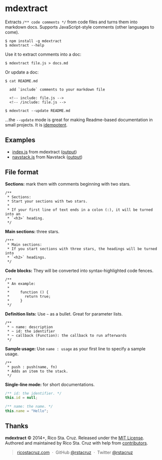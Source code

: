 # mdextract

Extracts `/** code comments */` from code files and turns them into markdown 
docs. Supports JavaScript-style comments (other languages to come).

    $ npm install -g mdextract
    $ mdextract --help

Use it to extract comments into a doc:

    $ mdextract file.js > docs.md

Or update a doc:

    $ cat README.md

      add `include` comments to your markdown file

      <!-- include: file.js -->
      <!-- /include: file.js -->

    $ mdextract --update README.md

...the `--update` mode is great for making Readme-based documentation in small 
projects. It is [idempotent].

Examples
--------

 * [index.js](index.js) from mdextract ([output](API.md))
 * [navstack.js] from Navstack ([output][navstack-out])

[navstack.js]: https://github.com/rstacruz/navstack/blob/master/navstack.js
[navstack-out]: https://github.com/rstacruz/navstack/blob/master/Readme.md

File format
-----------

__Sections:__ mark them with comments beginning with two stars.

```
/**
 * Sections:
 * Start your sections with two stars.
 *
 * If your first line of text ends in a colon (:), it will be turned into an
 * `<h3>` heading.
 */
```

__Main sections:__ three stars.

```
/***
 * Main sections:
 * If you start sections with three stars, the headings will be turned into
 * `<h2>` headings.
 */
```

__Code blocks:__ They will be converted into syntax-highlighted code fences.

```
/**
 * An example:
 *
 *     function () {
 *       return true;
 *     }
 */
```

__Definition lists:__ Use `~` as a bullet. Great for parameter lists.

```
/**
 * ~ name: description
 * ~ id: the identifier
 * ~ callback (Function): the callback to run afterwards
 */
```

__Sample usage:__ Use `name : usage` as your first line to specify a sample 
usage.

```
/**
 * push : push(name, fn)
 * Adds an item to the stack.
 */
```

__Single-line mode:__ for short documentations.

```js
/** id: the identifier. */
this.id = null;

/** name: the name. */
this.name = "Hello";
```

Thanks
------

**mdextract** © 2014+, Rico Sta. Cruz. Released under the [MIT License].<br>
Authored and maintained by Rico Sta. Cruz with help from [contributors].

> [ricostacruz.com](http://ricostacruz.com) &nbsp;&middot;&nbsp;
> GitHub [@rstacruz](https://github.com/rstacruz) &nbsp;&middot;&nbsp;
> Twitter [@rstacruz](https://twitter.com/rstacruz)

[MIT License]: http://mit-license.org/
[contributors]: http://github.com/rstacruz/mdextract/contributors
[idempotent]: https://en.wikipedia.org/wiki/Idempotent
